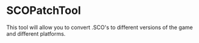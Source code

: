 # SCOPatchTool
This tool will allow you to convert .SCO's to different versions of the game and different platforms.
